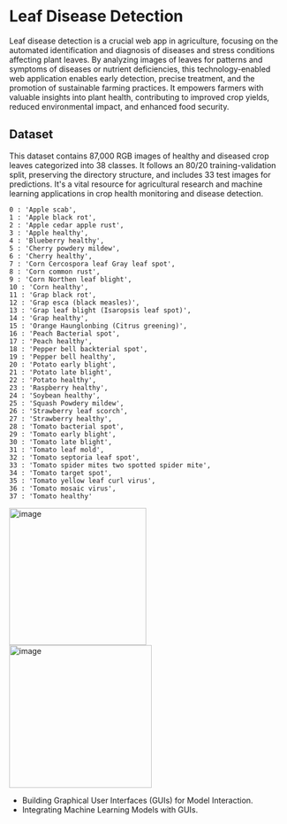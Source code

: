 
# Leaf Disease Detection

Leaf disease detection is a crucial web app in agriculture, focusing on the automated identification and diagnosis of diseases and stress conditions affecting plant leaves. By analyzing images of leaves for patterns and symptoms of diseases or nutrient deficiencies, this technology-enabled web application enables early detection, precise treatment, and the promotion of sustainable farming practices. It empowers farmers with valuable insights into plant health, contributing to improved crop yields, reduced environmental impact, and enhanced food security.
## Dataset

This dataset contains 87,000 RGB images of healthy and diseased crop leaves categorized into 38 classes. It follows an 80/20 training-validation split, preserving the directory structure, and includes 33 test images for predictions. It's a vital resource for agricultural research and machine learning applications in crop health monitoring and disease detection.

	0 : 'Apple scab',
	1 : 'Apple black rot',
	2 : 'Apple cedar apple rust',
	3 : 'Apple healthy',
	4 : 'Blueberry healthy',
	5 : 'Cherry powdery mildew',
	6 : 'Cherry healthy',
	7 : 'Corn Cercospora leaf Gray leaf spot',
	8 : 'Corn common rust',
	9 : 'Corn Northen leaf blight',
	10 : 'Corn healthy',
	11 : 'Grap black rot',
	12 : 'Grap esca (black measles)',
	13 : 'Grap leaf blight (Isaropsis leaf spot)',
	14 : 'Grap healthy',
	15 : 'Orange Haunglonbing (Citrus greening)',
	16 : 'Peach Bacterial spot',
	17 : 'Peach healthy',
	18 : 'Pepper bell backterial spot',
	19 : 'Pepper bell healthy',
	20 : 'Potato early blight',
	21 : 'Potato late blight',
	22 : 'Potato healthy',
	23 : 'Raspberry healthy',
	24 : 'Soybean healthy',
	25 : 'Squash Powdery mildew',
	26 : 'Strawberry leaf scorch',
	27 : 'Strawberry healthy',
	28 : 'Tomato bacterial spot',
	29 : 'Tomato early blight',
	30 : 'Tomato late blight',
	31 : 'Tomato leaf mold',
	32 : 'Tomato septoria leaf spot',
	33 : 'Tomato spider mites two spotted spider mite',
	34 : 'Tomato target spot',
	35 : 'Tomato yellow leaf curl virus',
	36 : 'Tomato mosaic virus',
	37 : 'Tomato healthy'

<img width="248" alt="image" src="https://github.com/user-attachments/assets/dfb2f89a-d2e6-489c-b54a-570035e4812c"> <br>
<img width="258" alt="image" src="https://github.com/user-attachments/assets/bf120d2d-925f-44f5-a466-bc63e337b91c"><br>



* Building Graphical User Interfaces (GUIs) for Model Interaction.
* Integrating Machine Learning Models with GUIs.
